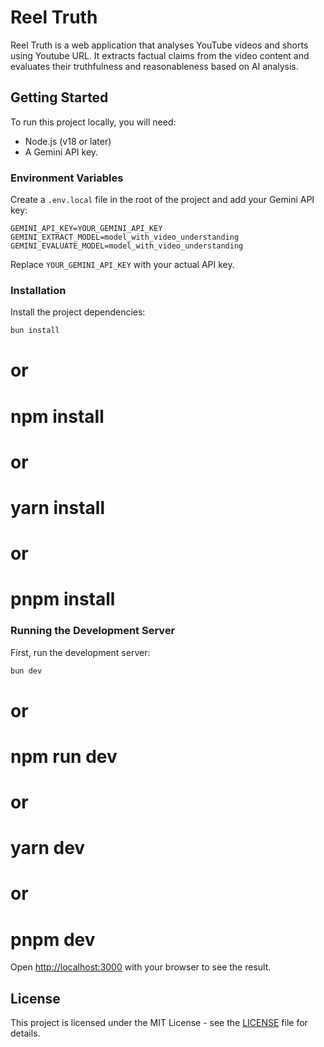 # Reel Truth

Reel Truth is a web application that analyses YouTube videos and shorts using Youtube URL. It extracts factual claims from the video content and evaluates their truthfulness and reasonableness based on AI analysis.

## Getting Started

To run this project locally, you will need:

- Node.js (v18 or later)
- A Gemini API key.

### Environment Variables

Create a `.env.local` file in the root of the project and add your Gemini API key:

```
GEMINI_API_KEY=YOUR_GEMINI_API_KEY
GEMINI_EXTRACT_MODEL=model_with_video_understanding
GEMINI_EVALUATE_MODEL=model_with_video_understanding
```

Replace `YOUR_GEMINI_API_KEY` with your actual API key.

### Installation

Install the project dependencies:

```bash
bun install
```
# or
# npm install
# or
# yarn install
# or
# pnpm install

### Running the Development Server

First, run the development server:

```bash
bun dev
```
# or
# npm run dev
# or
# yarn dev
# or
# pnpm dev

Open [http://localhost:3000](http://localhost:3000) with your browser to see the result.

## License

This project is licensed under the MIT License - see the [LICENSE](LICENSE) file for details.

